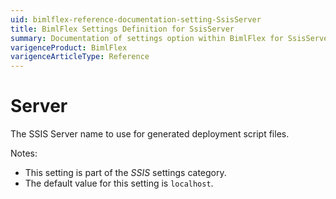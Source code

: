 ```yaml
---
uid: bimlflex-reference-documentation-setting-SsisServer
title: BimlFlex Settings Definition for SsisServer
summary: Documentation of settings option within BimlFlex for SsisServer
varigenceProduct: BimlFlex
varigenceArticleType: Reference
---
```


# Server

The SSIS Server name to use for generated deployment script files.

Notes:

* This setting is part of the *SSIS* settings category.
* The default value for this setting is `localhost`.
